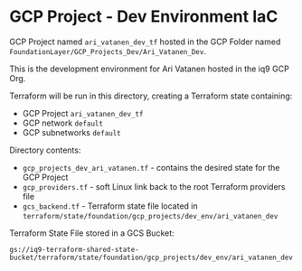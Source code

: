 # GCP Project - Dev Environment IaC

GCP Project named `ari_vatanen_dev_tf` hosted in the GCP Folder named `FoundationLayer/GCP_Projects_Dev/Ari_Vatanen_Dev`.

This is the development environment for Ari Vatanen hosted in the iq9 GCP Org.

Terraform will be run in this directory, creating a Terraform state containing:

* GCP Project `ari_vatanen_dev_tf`
* GCP network `default`
* GCP subnetworks `default`

Directory contents:

* `gcp_projects_dev_ari_vatanen.tf` - contains the desired state for the GCP Project
* `gcp_providers.tf` - soft Linux link back to the root Terraform providers file
* `gcs_backend.tf` - Terraform state file located in `terraform/state/foundation/gcp_projects/dev_env/ari_vatanen_dev`

Terraform State File stored in a GCS Bucket:

`gs://iq9-terraform-shared-state-bucket/terraform/state/foundation/gcp_projects/dev_env/ari_vatanen_dev`
